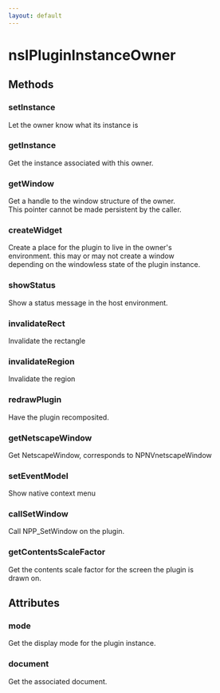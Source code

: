 ```yaml
---
layout: default
---
```


# nsIPluginInstanceOwner #

## Methods ##

### setInstance ###
  
Let the owner know what its instance is  
  

### getInstance ###
  
Get the instance associated with this owner.  
  

### getWindow ###
  
Get a handle to the window structure of the owner.  
This pointer cannot be made persistent by the caller.  
  

### createWidget ###
  
Create a place for the plugin to live in the owner's  
environment. this may or may not create a window  
depending on the windowless state of the plugin instance.  
  

### showStatus ###
  
Show a status message in the host environment.  
  

### invalidateRect ###
  
Invalidate the rectangle  
  

### invalidateRegion ###
  
Invalidate the region  
  

### redrawPlugin ###
  
Have the plugin recomposited.  
  

### getNetscapeWindow ###
  
Get NetscapeWindow, corresponds to NPNVnetscapeWindow  
  

### setEventModel ###
  
Show native context menu  
  

### callSetWindow ###
  
Call NPP_SetWindow on the plugin.  
  

### getContentsScaleFactor ###
  
Get the contents scale factor for the screen the plugin is  
drawn on.  
  

## Attributes ##

### mode ###
  
Get the display mode for the plugin instance.  
  

### document ###
  
Get the associated document.  
  
